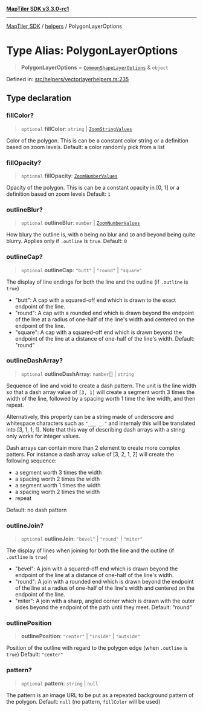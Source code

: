 [**MapTiler SDK v3.3.0-rc1**](../../../../README.md)

***

[MapTiler SDK](../../../../README.md) / [helpers](../README.md) / PolygonLayerOptions

# Type Alias: PolygonLayerOptions

> **PolygonLayerOptions** = [`CommonShapeLayerOptions`](CommonShapeLayerOptions.md) & `object`

Defined in: [src/helpers/vectorlayerhelpers.ts:235](https://github.com/maptiler/maptiler-sdk-js/blob/d9cb958ebf063ecde2f6f583eb172e5a83460e6a/src/helpers/vectorlayerhelpers.ts#L235)

## Type declaration

### fillColor?

> `optional` **fillColor**: `string` \| [`ZoomStringValues`](ZoomStringValues.md)

Color of the polygon. This is can be a constant color string or a definition based on zoom levels.
Default: a color randomly pick from a list

### fillOpacity?

> `optional` **fillOpacity**: [`ZoomNumberValues`](ZoomNumberValues.md)

Opacity of the polygon. This is can be a constant opacity in [0, 1] or a definition based on zoom levels
Default: `1`

### outlineBlur?

> `optional` **outlineBlur**: `number` \| [`ZoomNumberValues`](ZoomNumberValues.md)

How blury the outline is, with `0` being no blur and `10` and beyond being quite blurry.
Applies only if `.outline` is `true`.
Default: `0`

### outlineCap?

> `optional` **outlineCap**: `"butt"` \| `"round"` \| `"square"`

The display of line endings for both the line and the outline (if `.outline` is `true`)
- "butt": A cap with a squared-off end which is drawn to the exact endpoint of the line.
- "round": A cap with a rounded end which is drawn beyond the endpoint of the line at a radius of one-half of the line's width and centered on the endpoint of the line.
- "square": A cap with a squared-off end which is drawn beyond the endpoint of the line at a distance of one-half of the line's width.
Default: "round"

### outlineDashArray?

> `optional` **outlineDashArray**: `number`[] \| `string`

Sequence of line and void to create a dash pattern. The unit is the line width so that
a dash array value of `[3, 1]` will create a segment worth 3 times the width of the line,
followed by a spacing worth 1 time the line width, and then repeat.

Alternatively, this property can be a string made of underscore and whitespace characters
such as `"___ _ "` and internaly this will be translated into [3, 1, 1, 1]. Note that
this way of describing dash arrays with a string only works for integer values.

Dash arrays can contain more than 2 element to create more complex patters. For instance
a dash array value of [3, 2, 1, 2] will create the following sequence:
- a segment worth 3 times the width
- a spacing worth 2 times the width
- a segment worth 1 times the width
- a spacing worth 2 times the width
- repeat

Default: no dash pattern

### outlineJoin?

> `optional` **outlineJoin**: `"bevel"` \| `"round"` \| `"miter"`

The display of lines when joining for both the line and the outline (if `.outline` is `true`)
- "bevel": A join with a squared-off end which is drawn beyond the endpoint of the line at a distance of one-half of the line's width.
- "round": A join with a rounded end which is drawn beyond the endpoint of the line at a radius of one-half of the line's width and centered on the endpoint of the line.
- "miter": A join with a sharp, angled corner which is drawn with the outer sides beyond the endpoint of the path until they meet.
Default: "round"

### outlinePosition

> **outlinePosition**: `"center"` \| `"inside"` \| `"outside"`

Position of the outline with regard to the polygon edge (when `.outline` is `true`)
Default: `"center"`

### pattern?

> `optional` **pattern**: `string` \| `null`

The pattern is an image URL to be put as a repeated background pattern of the polygon.
Default: `null` (no pattern, `fillColor` will be used)

